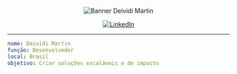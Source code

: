 <!-- Banner profissional -->
<p align="center">
  <img src="https://capsule-render.vercel.app/api?type=waving&color=0:2b5876,100:4e4376&height=150&section=header&text=Deividi%20Martin&fontSize=36&fontAlignY=35&desc=Desenvolvedor%20Full-Stack&descAlignY=55&descAlign=50" alt="Banner Deividi Martin">
</p>

<!-- Links de Contato -->
<p align="center">
  <a href="https://www.linkedin.com/in/deividi-martin-4b02391a3/">
    <img src="https://img.shields.io/badge/LinkedIn-0077B5?style=for-the-badge&logo=linkedin&logoColor=white" alt="LinkedIn">
  </a>
</p>

---

```yaml
nome: Deividi Martin
função: Desenvolvedor
local: Brasil
objetivo: Criar soluções escaláveis e de impacto
